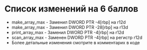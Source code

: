 # Список изменений на 6 баллов
* make_array_max - Заменил  DWORD PTR -4[rbp] на r12d
* make_array_max - Заменил  DWORD PTR -28[rbp] на r13d
* print_array_max - Заменил  DWORD PTR -4[rbp] на r12d
* scan_array_max - Заменен DWORD PTR -4[rbp] на регистр r12d
* Более детальные изменения смотрите в комментарих в коде
